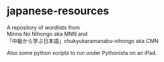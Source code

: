 # japanese-resources

A repository of wordlists from  
Minna No Nihongo aka MNN and  
「中級から学ぶ日本語」chukyukaramanabu-nihongo aka CMN  

Also some python scripts to run under Pythonista on an iPad. 
